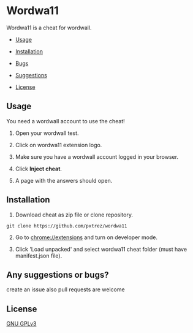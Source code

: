 # Wordwa11

Wordwa11 is a cheat for wordwall.

* [Usage](#Usage)

* [Installation](#Installation)

* [Bugs](#Known-bugs)

* [Suggestions](#Any-suggestions)

* [License](#License)

## Usage

You need a wordwall account to use the cheat!

1. Open your wordwall test.

2. Click on wordwa11 extension logo.

3. Make sure you have a wordwall account logged in your browser.

4. Click **Inject cheat**.

5. A page with the answers should open.

## Installation

1. Download cheat as zip file or clone repository.

`git clone https://github.com/pxtrez/wordwa11`

2. Go to [chrome://extensions](chrome://extensions) and turn on developer mode.

3. Click 'Load unpacked' and select wordwa11 cheat folder (must have manifest.json file).

## Any suggestions or bugs?

create an issue
also pull requests are welcome

## License

[GNU GPLv3](https://choosealicense.com/licenses/gpl-3.0/)
